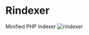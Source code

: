 # Rindexer
Minified PHP Indexer
![rindexer](https://user-images.githubusercontent.com/28727157/236803360-5f6fa181-1bd0-4ae4-b50c-6de434c1a0bf.gif)
